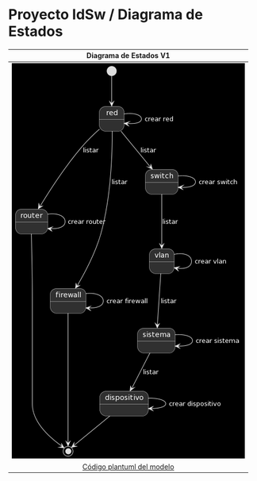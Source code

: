 # Proyecto IdSw / Diagrama de Estados

|Diagrama de Estados V1|
|:-:|
|![Imagen](diagramaEstadosV1.0.png)|
|[Código plantuml del modelo](diagramaEstados.plantuml)|

